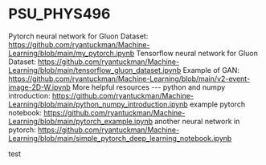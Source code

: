 # PSU_PHYS496

Pytorch neural network for Gluon Dataset: https://github.com/ryantuckman/Machine-Learning/blob/main/my_pytorch.ipynb
Tensorflow neural network for Gluon Dataset: https://github.com/ryantuckman/Machine-Learning/blob/main/tensorflow_gluon_dataset.ipynb
Example of GAN: https://github.com/ryantuckman/Machine-Learning/blob/main/v2-event-image-2D-W.ipynb
More helpful resources ---
python and numpy introduction: https://github.com/ryantuckman/Machine-Learning/blob/main/python_numpy_introduction.ipynb
example pytorch notebook: https://github.com/ryantuckman/Machine-Learning/blob/main/pytorch_example.ipynb
another neural network in pytorch: https://github.com/ryantuckman/Machine-Learning/blob/main/simple_pytorch_deep_learning_notebook.ipynb

test